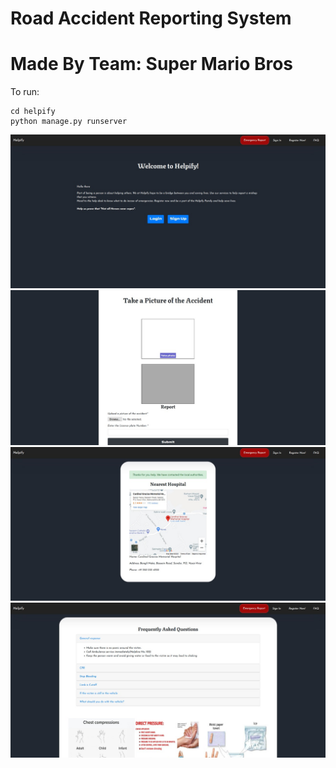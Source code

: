 # Road Accident Reporting System 
# Made By Team: Super Mario Bros

To run:
```
cd helpify
python manage.py runserver
```
![Sign Up Page](https://github.com/yashkhasgiwala/Helpify/blob/main/images/1.jpeg)
![Report Page](https://github.com/yashkhasgiwala/Helpify/blob/main/images/2.jpeg)
![Maps Page](https://github.com/yashkhasgiwala/Helpify/blob/main/images/3.jpeg)
![FAQ Page](https://github.com/yashkhasgiwala/Helpify/blob/main/images/4.jpeg)

